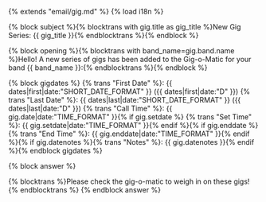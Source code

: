 {% extends "email/gig.md" %}
{% load i18n %}

{% block subject %}{% blocktrans with gig.title as gig_title %}New Gig Series: {{ gig_title }}{% endblocktrans %}{% endblock %}

{% block opening %}{% blocktrans with band_name=gig.band.name %}Hello! A new series of gigs has been added to the Gig-o-Matic for your band {{ band_name }}:{% endblocktrans %}{% endblock %}

{% block gigdates %}
{% trans "First Date" %}: {{ dates|first|date:"SHORT_DATE_FORMAT" }} ({{ dates|first|date:"D" }})
{% trans "Last Date" %}: {{ dates|last|date:"SHORT_DATE_FORMAT" }} ({{ dates|last|date:"D" }})
{% trans "Call Time" %}: {{ gig.date|date:"TIME_FORMAT" }}{% if gig.setdate %}
{% trans "Set Time" %}: {{ gig.setdate|date:"TIME_FORMAT" }}{% endif %}{% if gig.enddate %}
{% trans "End Time" %}: {{ gig.enddate|date:"TIME_FORMAT" }}{% endif %}{% if gig.datenotes %}{% trans "Notes" %}: {{ gig.datenotes }}{% endif %}{% endblock gigdates %}

{% block answer %}

{% blocktrans %}Please check the gig-o-matic to weigh in on these gigs!{% endblocktrans %}
{% endblock answer %}